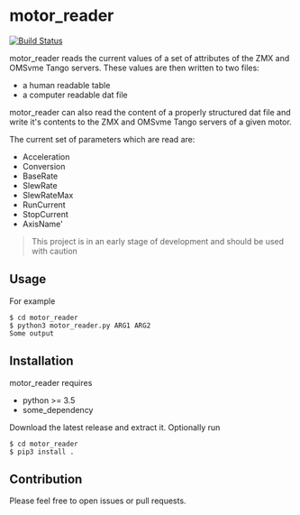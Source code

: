 # motor_reader

[![Build Status](https://travis-ci.com/mtwharmby/motor_reader.svg?branch=master)](https://travis-ci.com/mtwharmby/motor_reader)

motor_reader reads the current values of a set of attributes of the ZMX and OMSvme Tango servers. These values are then
written to two files:
- a human readable table
- a computer readable dat file

motor_reader can also read the content of a properly structured dat file and write it's contents to the ZMX and OMSvme Tango servers of a given motor.

The current set of parameters which are read are:
- Acceleration
- Conversion
- BaseRate
- SlewRate
- SlewRateMax
- RunCurrent
- StopCurrent
- AxisName'

> This project is in an early stage of development and should be used with caution


## Usage

For example

```
$ cd motor_reader
$ python3 motor_reader.py ARG1 ARG2
Some output
```


## Installation

motor_reader requires

* python >= 3.5
* some_dependency

Download the latest release and extract it. Optionally run

```
$ cd motor_reader
$ pip3 install .
```


## Contribution

Please feel free to open issues or pull requests.
